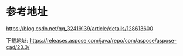 # 参考地址
https://blog.csdn.net/qq_32419139/article/details/128613600

下载地址:
https://releases.aspose.com/java/repo/com/aspose/aspose-cad/23.3/